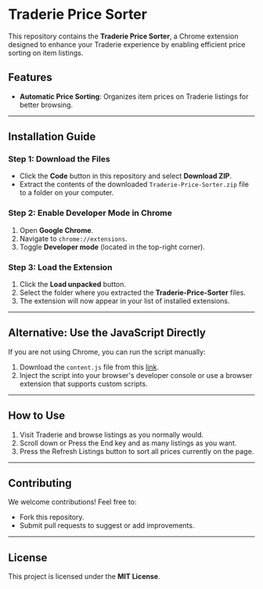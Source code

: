 # Traderie Price Sorter  

This repository contains the **Traderie Price Sorter**, a Chrome extension designed to enhance your Traderie experience by enabling efficient price sorting on item listings.  

## Features  
- **Automatic Price Sorting**: Organizes item prices on Traderie listings for better browsing.  

---

## Installation Guide  

### **Step 1: Download the Files**  
- Click the **Code** button in this repository and select **Download ZIP**.  
- Extract the contents of the downloaded `Traderie-Price-Sorter.zip` file to a folder on your computer.  

### **Step 2: Enable Developer Mode in Chrome**  
1. Open **Google Chrome**.  
2. Navigate to `chrome://extensions`.  
3. Toggle **Developer mode** (located in the top-right corner).  

### **Step 3: Load the Extension**  
1. Click the **Load unpacked** button.  
2. Select the folder where you extracted the **Traderie-Price-Sorter** files.  
3. The extension will now appear in your list of installed extensions.  

---

## Alternative: Use the JavaScript Directly  
If you are not using Chrome, you can run the script manually:  
1. Download the `content.js` file from this [link](https://github.com/TERROROP33/Traderie-Price-Sorter/blob/main/content.js).  
2. Inject the script into your browser's developer console or use a browser extension that supports custom scripts.  

---

## How to Use  
1. Visit Traderie and browse listings as you normally would.  
2. Scroll down or Press the End key and as many listings as you want.
3. Press the Refresh Listings button to sort all prices currently on the page. 

---

## Contributing  
We welcome contributions! Feel free to:  
- Fork this repository.  
- Submit pull requests to suggest or add improvements.  

---

## License  
This project is licensed under the **MIT License**.  

